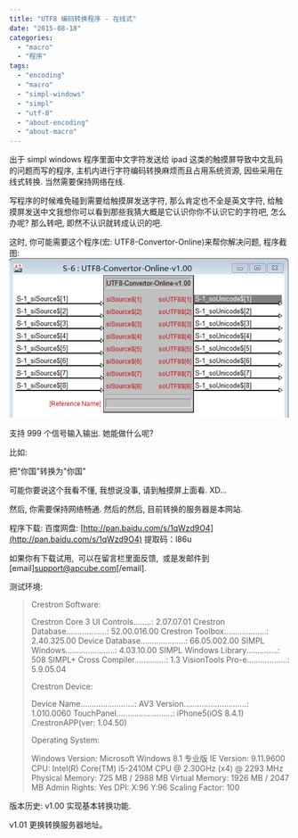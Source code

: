 ```yaml
---
title: "UTF8 编码转换程序 - 在线式"
date: "2015-08-18"
categories: 
  - "macro"
  - "程序"
tags: 
  - "encoding"
  - "macro"
  - "simpl-windows"
  - "simpl"
  - "utf-8"
  - "about-encoding"
  - "about-macro"
---
```


出于 simpl windows 程序里面中文字符发送给 ipad 这类的触摸屏导致中文乱码的问题而写的程序, 主机内进行字符编码转换麻烦而且占用系统资源, 因些采用在线式转换. 当然需要保持网络在线.

写程序的时候难免碰到需要给触摸屏发送字符, 那么肯定也不全是英文字符, 给触摸屏发送中文我想你可以看到那些我猜大概是它认识你你不认识它的字符吧, 怎么办呢? 那么转吧, 即然不认识就转成认识的吧.

这时, 你可能需要这个程序(宏: UTF8-Convertor-Online)来帮你解决问题, 程序截图: [![UTF8-Convertor-Online](images/UTF8-Convertor-Online.png)](http://www.apcube.com/wp-content/uploads/2015/08/UTF8-Convertor-Online.png)

支持 999 个信号输入输出. 她能做什么呢?

比如:

把"你国"转换为"&#x4F60;&#x56FD;"

可能你要说这个我看不懂, 我想说没事, 请到触摸屏上面看. XD...

然后, 你需要保持网络畅通. 然后的然后, 目前转换的服务器是本网站.

程序下载: 百度网盘: [http://pan.baidu.com/s/1qWzd9O4](http://pan.baidu.com/s/1qWzd9O4) 提取码：l86u

如果你有下载试用,  可以在留言栏里面反馈,  或是发邮件到 \[email\]support@apcube.com\[/email\].

测试环境:

> Crestron Software:
> 
> Crestron Core 3 UI Controls........: 2.07.07.01 Crestron Database..................: 52.00.016.00 Crestron Toolbox...................: 2.40.325.00 Device Database....................: 66.05.002.00 SIMPL Windows......................: 4.03.10.00 SIMPL Windows Library..............: 508 SIMPL+ Cross Compiler..............: 1.3 VisionTools Pro-e..................: 5.9.05.04
> 
> Crestron Device:
> 
> Device Name........................: AV3 Version............................: 1.010.0060 TouchPanel.........................: iPhone5(iOS 8.4.1) CrestronAPP(ver: 1.04.50)
> 
> Operating System:
> 
> Windows Version: Microsoft Windows 8.1 专业版 IE Version: 9.11.9600 CPU: Intel(R) Core(TM) i5-2410M CPU @ 2.30GHz (x4) @ 2293 MHz Physical Memory: 725 MB / 2988 MB Virtual Memory: 1926 MB / 2047 MB Admin Rights: Yes DPI: X:96 Y:96 Scaling Factor: 100

版本历史: v1.00 实现基本转换功能.

v1.01 更换转换服务器地址。
